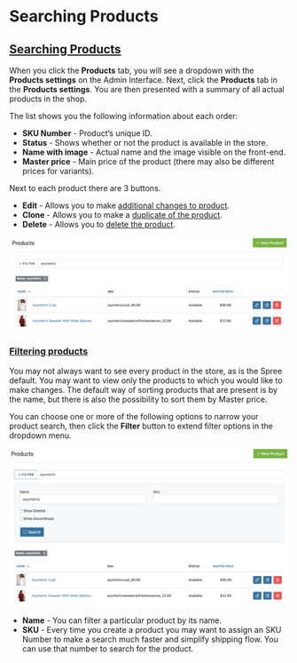 # Searching Products

## [Searching Products](searching-products.md#searching-products)

When you click the **Products** tab, you will see a dropdown with the **Products settings** on the Admin Interface. Next, click the **Products** tab in the **Products settings**. You are then presented with a summary of all actual products in the shop.

The list shows you the following information about each order:

* **SKU Number** - Product’s unique ID.
* **Status** - Shows whether or not the product is available in the store.
* **Name with image** - Actual name and the image visible on the front-end.
* **Master price** - Main price of the product \(there may also be different prices for variants\).

Next to each product there are 3 buttons.

* **Edit** - Allows you to make [additional changes to product](editing-products.md).
* **Clone** - Allows you to make a [duplicate of the product](cloning-products.md).
* **Delete** - Allows you to [delete the product](deleting-products.md).

![Product Search](../.gitbook/assets/image%20%2877%29.png)

### [Filtering products](searching-products.md#filtering-products) <a id="filtering-products"></a>

You may not always want to see every product in the store, as is the Spree default. You may want to view only the products to which you would like to make changes. The default way of sorting products that are present is by the name, but there is also the possibility to sort them by Master price.

You can choose one or more of the following options to narrow your product search, then click the **Filter** button to extend filter options in the dropdown menu.

![Filter products](../.gitbook/assets/image%20%2892%29.png)

* **Name** - You can filter a particular product by its name.
* **SKU** - Every time you create a product you may want to assign an SKU Number to make a search much faster and simplify shipping flow. You can use that number to search for the product.

